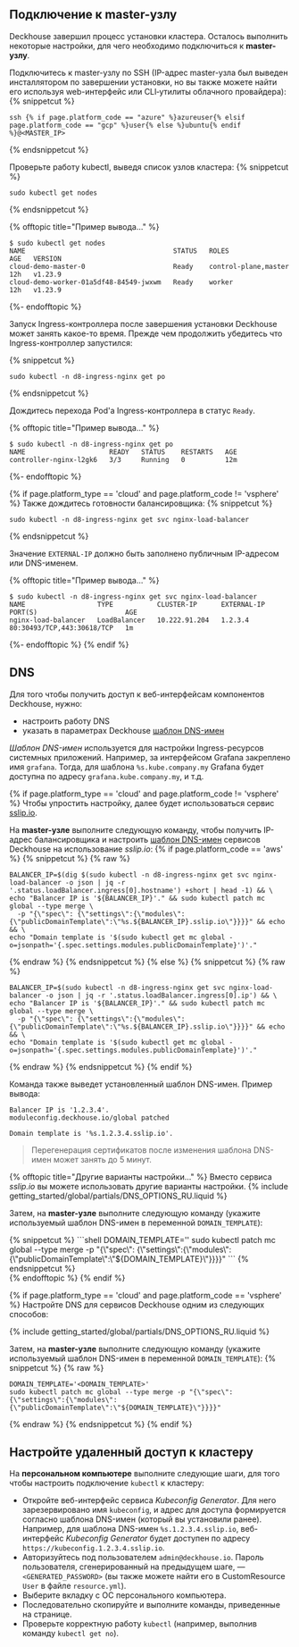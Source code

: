 <script type="text/javascript" src='{{ assets["getting-started.js"].digest_path }}'></script>
<script type="text/javascript" src='{{ assets["getting-started-access.js"].digest_path }}'></script>
<script type="text/javascript" src='{{ assets["getting-started-finish.js"].digest_path }}'></script>
<script type="text/javascript" src='{{ assets["bcrypt.js"].digest_path }}'></script>

## Подключение к master-узлу
Deckhouse завершил процесс установки кластера. Осталось выполнить некоторые настройки, для чего необходимо подключиться к **master-узлу**.

Подключитесь к master-узлу по SSH (IP-адрес master-узла был выведен инсталлятором по завершении установки, но вы также можете найти его используя web-интерфейс или CLI&#8209;утилиты облачного провайдера):
{% snippetcut %}
```shell
ssh {% if page.platform_code == "azure" %}azureuser{% elsif page.platform_code == "gcp" %}user{% else %}ubuntu{% endif %}@<MASTER_IP>
```
{% endsnippetcut %}

Проверьте работу kubectl, выведя список узлов кластера:
{% snippetcut %}
```shell
sudo kubectl get nodes
```
{% endsnippetcut %}

{% offtopic title="Пример вывода..." %}
```
$ sudo kubectl get nodes
NAME                                     STATUS   ROLES                  AGE   VERSION
cloud-demo-master-0                      Ready    control-plane,master   12h   v1.23.9
cloud-demo-worker-01a5df48-84549-jwxwm   Ready    worker                 12h   v1.23.9
```
{%- endofftopic %}

Запуск Ingress-контроллера после завершения установки Deckhouse может занять какое-то время. Прежде чем продолжить убедитесь что Ingress-контроллер запустился:

{% snippetcut %}
```shell
sudo kubectl -n d8-ingress-nginx get po
```
{% endsnippetcut %}

Дождитесь перехода Pod'а Ingress-контроллера в статус `Ready`.

{% offtopic title="Пример вывода..." %}
```
$ sudo kubectl -n d8-ingress-nginx get po
NAME                     READY   STATUS    RESTARTS   AGE
controller-nginx-l2gk6   3/3     Running   0          12m
```
{%- endofftopic %}

{% if page.platform_type == 'cloud' and page.platform_code != 'vsphere' %}
Также дождитесь готовности балансировщика:
{% snippetcut %}
```shell
sudo kubectl -n d8-ingress-nginx get svc nginx-load-balancer
```
{% endsnippetcut %}

Значение `EXTERNAL-IP` должно быть заполнено публичным IP-адресом или DNS-именем.

{% offtopic title="Пример вывода..." %}
```
$ sudo kubectl -n d8-ingress-nginx get svc nginx-load-balancer
NAME                  TYPE           CLUSTER-IP      EXTERNAL-IP     PORT(S)                      AGE
nginx-load-balancer   LoadBalancer   10.222.91.204   1.2.3.4         80:30493/TCP,443:30618/TCP   1m
```
{%- endofftopic %}
{% endif %}

## DNS

Для того чтобы получить доступ к веб-интерфейсам компонентов Deckhouse, нужно:
- настроить работу DNS
- указать в параметрах Deckhouse [шаблон DNS-имен](../../documentation/v1/deckhouse-configure-global.html#parameters-modules-publicdomaintemplate)

*Шаблон DNS-имен* используется для настройки Ingress-ресурсов системных приложений. Например, за интерфейсом Grafana закреплено имя `grafana`. Тогда, для шаблона `%s.kube.company.my` Grafana будет доступна по адресу `grafana.kube.company.my`, и т.д.

{% if page.platform_type == 'cloud' and page.platform_code != 'vsphere' %}
Чтобы упростить настройку, далее будет использоваться сервис [sslip.io](https://sslip.io/).

На **master-узле** выполните следующую команду, чтобы получить IP-адрес балансировщика и настроить [шаблон DNS-имен](../../documentation/v1/deckhouse-configure-global.html#parameters-modules-publicdomaintemplate) сервисов Deckhouse на использование *sslip.io*:
{% if page.platform_code == 'aws' %}
{% snippetcut %}
{% raw %}
```shell
BALANCER_IP=$(dig $(sudo kubectl -n d8-ingress-nginx get svc nginx-load-balancer -o json | jq -r '.status.loadBalancer.ingress[0].hostname') +short | head -1) && \
echo "Balancer IP is '${BALANCER_IP}'." && sudo kubectl patch mc global --type merge \
  -p "{\"spec\": {\"settings\":{\"modules\":{\"publicDomainTemplate\":\"%s.${BALANCER_IP}.sslip.io\"}}}}" && echo && \
echo "Domain template is '$(sudo kubectl get mc global -o=jsonpath='{.spec.settings.modules.publicDomainTemplate}')'."
```
{% endraw %}
{% endsnippetcut %}
{% else %}
{% snippetcut %}
{% raw %}
```shell
BALANCER_IP=$(sudo kubectl -n d8-ingress-nginx get svc nginx-load-balancer -o json | jq -r '.status.loadBalancer.ingress[0].ip') && \
echo "Balancer IP is '${BALANCER_IP}'." && sudo kubectl patch mc global --type merge \
  -p "{\"spec\": {\"settings\":{\"modules\":{\"publicDomainTemplate\":\"%s.${BALANCER_IP}.sslip.io\"}}}}" && echo && \
echo "Domain template is '$(sudo kubectl get mc global -o=jsonpath='{.spec.settings.modules.publicDomainTemplate}')'."
```
{% endraw %}
{% endsnippetcut %}
{% endif %}

Команда также выведет установленный шаблон DNS-имен. Пример вывода:
```text
Balancer IP is '1.2.3.4'.
moduleconfig.deckhouse.io/global patched

Domain template is '%s.1.2.3.4.sslip.io'.
```

> Перегенерация сертификатов после изменения шаблона DNS-имен может занять до 5 минут.

{% offtopic title="Другие варианты настройки..." %}
Вместо сервиса *sslip.io* вы можете использовать другие варианты настройки.
{% include getting_started/global/partials/DNS_OPTIONS_RU.liquid %}

Затем, на **master-узле** выполните следующую команду (укажите используемый шаблон DNS-имен в переменной <code>DOMAIN_TEMPLATE</code>):
<div markdown="0">
{% snippetcut %}
```shell
DOMAIN_TEMPLATE='<DOMAIN_TEMPLATE>'
sudo kubectl patch mc global --type merge -p "{\"spec\": {\"settings\":{\"modules\":{\"publicDomainTemplate\":\"${DOMAIN_TEMPLATE}\"}}}}"
```
{% endsnippetcut %}
</div>
{% endofftopic %}
{% endif %}

{% if page.platform_type == 'cloud' and page.platform_code == 'vsphere' %} 
Настройте DNS для сервисов Deckhouse одним из следующих способов:

{% include getting_started/global/partials/DNS_OPTIONS_RU.liquid %}

Затем, на **master-узле** выполните следующую команду (укажите используемый шаблон DNS-имен в переменной <code>DOMAIN_TEMPLATE</code>):
{% snippetcut %}
{% raw %}
```shell
DOMAIN_TEMPLATE='<DOMAIN_TEMPLATE>'
sudo kubectl patch mc global --type merge -p "{\"spec\": {\"settings\":{\"modules\":{\"publicDomainTemplate\":\"${DOMAIN_TEMPLATE}\"}}}}"
```
{% endraw %}
{% endsnippetcut %}
{% endif %}

## Настройте удаленный доступ к кластеру 

На **персональном компьютере** выполните следующие шаги, для того чтобы настроить подключение `kubectl` к кластеру:
- Откройте веб-интерфейс сервиса *Kubeconfig Generator*. Для него зарезервировано имя `kubeconfig`, и адрес для доступа формируется согласно шаблона DNS-имен (который вы установили ранее). Например, для шаблона DNS-имен `%s.1.2.3.4.sslip.io`, веб-интерфейс *Kubeconfig Generator* будет доступен по адресу `https://kubeconfig.1.2.3.4.sslip.io`.
- Авторизуйтесь под пользователем `admin@deckhouse.io`. Пароль пользователя, сгенерированный на предыдущем шаге, — `<GENERATED_PASSWORD>` (вы также можете найти его в CustomResource `User` в файле `resource.yml`).
- Выберите вкладку с ОС персонального компьютера.
- Последовательно скопируйте и выполните команды, приведенные на странице.
- Проверьте корректную работу `kubectl` (например, выполнив команду `kubectl get no`).
